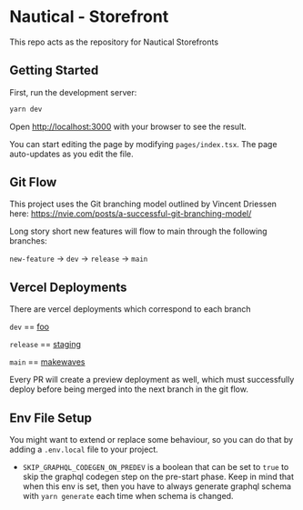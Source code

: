 # Nautical - Storefront

This repo acts as the repository for Nautical Storefronts

## Getting Started

First, run the development server:

```bash
yarn dev
```

Open [http://localhost:3000](http://localhost:3000) with your browser to see the result.

You can start editing the page by modifying `pages/index.tsx`. The page auto-updates as you edit the file.

## Git Flow

This project uses the Git branching model outlined by Vincent Driessen here: https://nvie.com/posts/a-successful-git-branching-model/

Long story short new features will flow to main through the following branches:

`new-feature` -> `dev` -> `release` -> `main`

## Vercel Deployments

There are vercel deployments which correspond to each branch

`dev` == [foo](https://vercel.com/nautical-commerce/nautical-next-foo)

`release` == [staging](https://vercel.com/nautical-commerce/nautical-next-staging)

`main` == [makewaves](https://vercel.com/nautical-commerce/nautical-next-makewaves)

Every PR will create a preview deployment as well, which must successfully deploy before being merged into the next branch in the git flow.

## Env File Setup

You might want to extend or replace some behaviour, so you can do that by adding a `.env.local` file to your project.

- `SKIP_GRAPHQL_CODEGEN_ON_PREDEV` is a boolean that can be set to `true` to skip the graphql codegen step on the pre-start phase.
  Keep in mind that when this env is set, then you have to always generate graphql schema with `yarn generate` each time when schema is changed.
